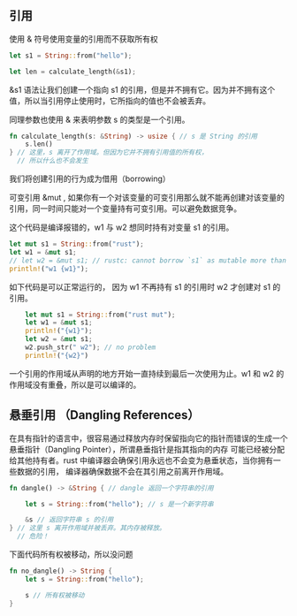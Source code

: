 ## 引用

使用 & 符号使用变量的引用而不获取所有权

```rust
let s1 = String::from("hello");

let len = calculate_length(&s1);
```
&s1 语法让我们创建一个指向 s1 的引用，但是并不拥有它。因为并不拥有这个值，所以当引用停止使用时，它所指向的值也不会被丢弃。

同理参数也使用 & 来表明参数 s 的类型是一个引用。
```rust
fn calculate_length(s: &String) -> usize { // s 是 String 的引用
    s.len()
} // 这里，s 离开了作用域。但因为它并不拥有引用值的所有权，
  // 所以什么也不会发生
```

我们将创建引用的行为成为借用（borrowing）

可变引用 &mut , 如果你有一个对该变量的可变引用那么就不能再创建对该变量的引用，同一时间只能对一个变量持有可变引用。可以避免数据竞争。


这个代码是编译报错的，w1 与 w2 想同时持有对变量 s1 的引用。
```rust
let mut s1 = String::from("rust");
let w1 = &mut s1;
// let w2 = &mut s1; // rustc: cannot borrow `s1` as mutable more than once at a time second mutable borrow occurs here
println!("w1 {w1}");
```

如下代码是可以正常运行的， 因为 w1 不再持有 s1 的引用时 w2 才创建对 s1 的引用。
```rust
    let mut s1 = String::from("rust mut");
    let w1 = &mut s1;
    println!("{w1}");
    let w2 = &mut s1;
    w2.push_str(" w2"); // no problem
    println!("{w2}")
```

一个引用的作用域从声明的地方开始一直持续到最后一次使用为止。w1 和 w2 的作用域没有重叠，所以是可以编译的。

## 悬垂引用 （Dangling References）

在具有指针的语言中，很容易通过释放内存时保留指向它的指针而错误的生成一个悬垂指针（Dangling Pointer），所谓悬垂指针是指其指向的内存
可能已经被分配给其他持有者。rust 中编译器会确保引用永远也不会变为悬垂状态，当你拥有一些数据的引用，
编译器确保数据不会在其引用之前离开作用域。

```rust
fn dangle() -> &String { // dangle 返回一个字符串的引用

    let s = String::from("hello"); // s 是一个新字符串

    &s // 返回字符串 s 的引用
} // 这里 s 离开作用域并被丢弃。其内存被释放。
  // 危险！
```

下面代码所有权被移动，所以没问题
```rust
fn no_dangle() -> String {
    let s = String::from("hello");

    s // 所有权被移动
}
```
